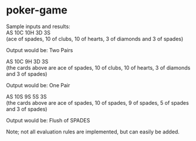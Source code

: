 # poker-game

Sample inputs and results:  
AS 10C 10H 3D 3S  
(ace of spades, 10 of clubs, 10 of hearts, 3 of diamonds and 3 of spades)  

Output would be: Two Pairs

AS 10C 9H 3D 3S  
(the cards above are ace of spades, 10 of clubs, 10 of hearts, 3 of diamonds and 3 of spades)  

Output would be: One Pair

AS 10S 9S 5S 3S  
(the cards above are ace of spades, 10 of spades, 9 of spades, 5 of spades and 3 of spades)  

Output would be: Flush of SPADES

Note; not all evaluation rules are implemented, but can easily be added.
